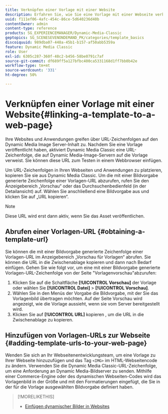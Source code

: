 ```yaml
---
title: Verknüpfen einer Vorlage mit einer Website
description: Erfahren Sie, wie Sie eine Vorlage mit einer Webseite verknüpfen.
uuid: f111ef06-4afc-454c-86ce-5d640236d40b
contentOwner: admin
content-type: reference
products: SG_EXPERIENCEMANAGER/Dynamic-Media-Classic
geptopics: SG_SCENESEVENONDEMAND_PK/categories/template_basics
discoiquuid: 989dba07-448a-45b1-b157-af50abb5359a
feature: Dynamic Media Classic
role: User
exl-id: 6305c287-360f-48c2-b456-58be0791c7af
source-git-commit: df689ff5a127bfbc400ca5331168d1ff7bb0b42e
workflow-type: tm+mt
source-wordcount: '331'
ht-degree: 50%

---
```


# Verknüpfen einer Vorlage mit einer Website{#linking-a-template-to-a-web-page}

Ihre Websites und Anwendungen greifen über URL-Zeichenfolgen auf den Dynamic Media Image Server-Inhalt zu. Nachdem Sie eine Vorlage veröffentlicht haben, aktiviert Dynamic Media Classic eine URL-Zeichenfolge, die auf Dynamic Media-Image-Servern auf die Vorlage verweist. Sie können diese URL zum Testen in einem Webbrowser einfügen.

Um URL-Zeichenfolgen in Ihren Webseiten und Anwendungen zu platzieren, kopieren Sie sie aus Dynamic Media Classic. Um die mit einer Bildvorgabe generierte Zeichenfolge einer Vorlagen-URL abzurufen, rufen Sie den Anzeigebereich „Vorschau“ oder das Durchsuchenbedienfeld (in der Detailansicht) auf. Wählen Sie anschließend eine Bildvorgabe aus und klicken Sie auf „URL kopieren“.

>[!NOTE]
>
>Diese URL wird erst dann aktiv, wenn Sie das Asset veröffentlichen.

## Abrufen einer Vorlagen-URL {#obtaining-a-template-url}

Sie können die mit einer Bildvorgabe generierte Zeichenfolge einer Vorlagen-URL im Anzeigebereich „Vorschau für Vorlagen“ abrufen. Sie können die URL in die Zwischenablage kopieren und dann nach Bedarf einfügen. Gehen Sie wie folgt vor, um eine mit einer Bildvorgabe generierte Vorlagen-URL-Zeichenfolge von der Seite &quot;Vorlagenvorschau&quot;abzurufen:

1. Klicken Sie auf die Schaltfläche **[!UICONTROL Vorschau]** der Vorlage oder wählen Sie **[!UICONTROL Datei]** > **[!UICONTROL Vorschau]**.
1. Wählen Sie in den Menüs der Vorgabe die Bildvorgabe, mit der Sie das Vorlagenbild übertragen möchten. Auf der Seite Vorschau wird angezeigt, wie die Vorlage aussieht, wenn sie vom Server bereitgestellt wird.
1. Klicken Sie auf **[!UICONTROL URL]** kopieren , um die URL in die Zwischenablage zu kopieren.

## Hinzufügen von Vorlagen-URLs zur Webseite {#adding-template-urls-to-your-web-page}

Wenden Sie sich an Ihr Webseitenentwicklungsteam, um eine Vorlage zu Ihrer Webseite hinzuzufügen und das Tag `<IMG>` im HTML-Webseitencode zu ändern. Verwenden Sie die Dynamic Media Classic-URL-Zeichenfolge, um eine Anforderung an Dynamic Media-Bildserver zu senden. Mithilfe einer Commerce-Engine oder des dynamischen Webseiten-Codes wird das Vorlagenbild in der Größe und mit den Formatierungen eingefügt, die Sie in der für die Vorlage ausgewählten Bildvorgabe definiert haben.

>[!MORELIKETHIS]
>
>* [Einfügen dynamischer Bilder in Websites](linking-urls-web-application.md#adding_dynamic_images_to_your_web_page)

